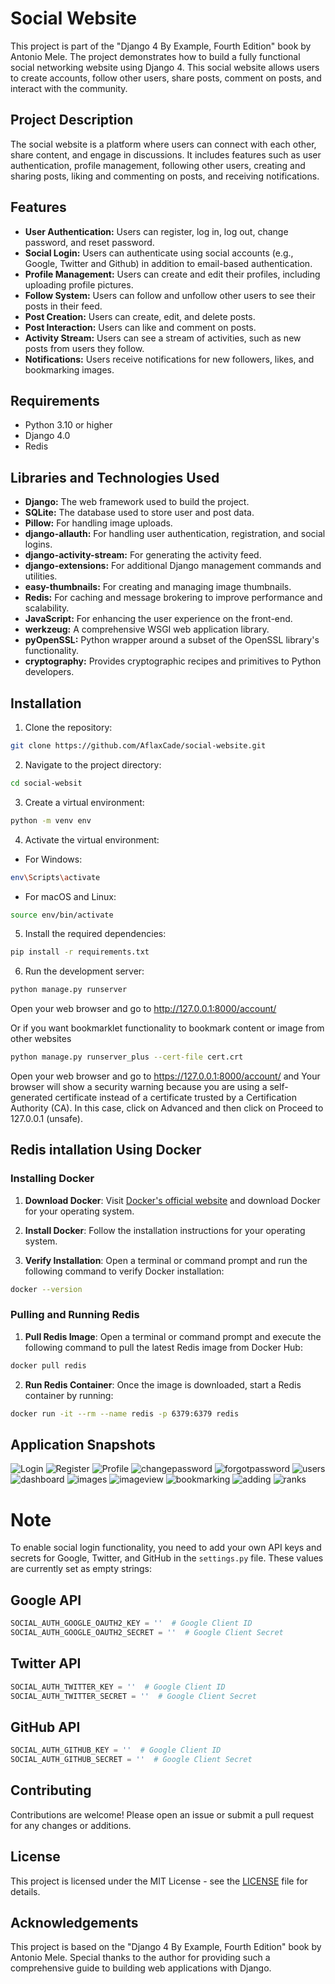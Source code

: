 # Social Website

This project is part of the "Django 4 By Example, Fourth Edition" book by Antonio Mele. The project demonstrates how to build a fully functional social networking website using Django 4. This social website allows users to create accounts, follow other users, share posts, comment on posts, and interact with the community.

## Project Description

The social website is a platform where users can connect with each other, share content, and engage in discussions. It includes features such as user authentication, profile management, following other users, creating and sharing posts, liking and commenting on posts, and receiving notifications.

## Features

- **User Authentication:** Users can register, log in, log out, change password, and reset password.
- **Social Login:** Users can authenticate using social accounts (e.g., Google, Twitter and Github) in addition to email-based authentication.
- **Profile Management:** Users can create and edit their profiles, including uploading profile pictures.
- **Follow System:** Users can follow and unfollow other users to see their posts in their feed.
- **Post Creation:** Users can create, edit, and delete posts.
- **Post Interaction:** Users can like and comment on posts.
- **Activity Stream:** Users can see a stream of activities, such as new posts from users they follow.
- **Notifications:** Users receive notifications for new followers, likes, and bookmarking images.

## Requirements

- Python 3.10 or higher
- Django 4.0
- Redis

## Libraries and Technologies Used

- **Django:** The web framework used to build the project.
- **SQLite:** The database used to store user and post data.
- **Pillow:** For handling image uploads.
- **django-allauth:** For handling user authentication, registration, and social logins.
- **django-activity-stream:** For generating the activity feed.
- **django-extensions:** For additional Django management commands and utilities.
- **easy-thumbnails:** For creating and managing image thumbnails.
- **Redis:** For caching and message brokering to improve performance and scalability.
- **JavaScript:** For enhancing the user experience on the front-end.
- **werkzeug:** A comprehensive WSGI web application library.
- **pyOpenSSL:** Python wrapper around a subset of the OpenSSL library's functionality.
- **cryptography:** Provides cryptographic recipes and primitives to Python developers.

## Installation

1. Clone the repository:

```bash
git clone https://github.com/AflaxCade/social-website.git
```

2. Navigate to the project directory:

```bash
cd social-websit
```

3. Create a virtual environment:

```bash
python -m venv env
```

4. Activate the virtual environment:

- For Windows:

```bash
env\Scripts\activate
```

- For macOS and Linux:

```bash
source env/bin/activate
```

5. Install the required dependencies:

```bash
pip install -r requirements.txt
```

6. Run the development server:

```bash
python manage.py runserver
```

Open your web browser and go to http://127.0.0.1:8000/account/

Or if you want bookmarklet functionality to bookmark content or image from other websites

```bash
python manage.py runserver_plus --cert-file cert.crt
```

Open your web browser and go to https://127.0.0.1:8000/account/ and Your browser will show a security warning because you are using a self-generated certificate instead
of a certificate trusted by a Certification Authority (CA). In this case, click on Advanced and then click on Proceed to 127.0.0.1 (unsafe).

## Redis intallation Using Docker

### Installing Docker

1. **Download Docker**: Visit [Docker's official website](https://www.docker.com/get-started) and download Docker for your operating system.
   
2. **Install Docker**: Follow the installation instructions for your operating system.

3. **Verify Installation**: Open a terminal or command prompt and run the following command to verify Docker installation:

```bash
docker --version
```

### Pulling and Running Redis

1. **Pull Redis Image**: Open a terminal or command prompt and execute the following command to pull the latest Redis image from Docker Hub:

```bash
docker pull redis
```

2. **Run Redis Container**: Once the image is downloaded, start a Redis container by running:

```bash
docker run -it --rm --name redis -p 6379:6379 redis
```

## Application Snapshots

![Login](https://github.com/AflaxCade/social-website/blob/main/Snapshots/login.png)
![Register](https://github.com/AflaxCade/social-website/blob/main/Snapshots/register.png)
![Profile](https://github.com/AflaxCade/social-website/blob/main/Snapshots/Edit%20account.png)
![changepassword](https://github.com/AflaxCade/social-website/blob/main/Snapshots/change%20password.png)
![forgotpassword](https://github.com/AflaxCade/social-website/blob/main/Snapshots/forgot%20password.png)
![users](https://github.com/AflaxCade/social-website/blob/main/Snapshots/users.png)
![dashboard](https://github.com/AflaxCade/social-website/blob/main/Snapshots/dashboard.png)
![images](https://github.com/AflaxCade/social-website/blob/main/Snapshots/images.png)
![imageview](https://github.com/AflaxCade/social-website/blob/main/Snapshots/image%20view.png)
![bookmarking](https://github.com/AflaxCade/social-website/blob/main/Snapshots/bookmarking%20image.png)
![adding](https://github.com/AflaxCade/social-website/blob/main/Snapshots/Ading%20image.png)
![ranks](https://github.com/AflaxCade/social-website/blob/main/Snapshots/Images%20ranking.png)

# Note

To enable social login functionality, you need to add your own API keys and secrets for Google, Twitter, and GitHub in the `settings.py` file. These values are currently set as empty strings:

## Google API
```python
SOCIAL_AUTH_GOOGLE_OAUTH2_KEY = ''  # Google Client ID
SOCIAL_AUTH_GOOGLE_OAUTH2_SECRET = ''  # Google Client Secret
```

## Twitter API
```python
SOCIAL_AUTH_TWITTER_KEY = ''  # Google Client ID
SOCIAL_AUTH_TWITTER_SECRET = ''  # Google Client Secret
```

## GitHub API
```python
SOCIAL_AUTH_GITHUB_KEY = ''  # Google Client ID
SOCIAL_AUTH_GITHUB_SECRET = ''  # Google Client Secret
```

## Contributing

Contributions are welcome! Please open an issue or submit a pull request for any changes or additions.

## License
This project is licensed under the MIT License - see the [LICENSE](LICENSE) file for details.

## Acknowledgements

This project is based on the "Django 4 By Example, Fourth Edition" book by Antonio Mele. Special thanks to the author for providing such a comprehensive guide to building web applications with Django.
